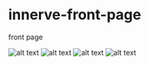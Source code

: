 # innerve-front-page
front page

![alt text](https://user-images.githubusercontent.com/20817990/97350164-6b67a080-18b6-11eb-966a-04766616d6db.png)
![alt text](https://user-images.githubusercontent.com/20817990/97350167-6c98cd80-18b6-11eb-8221-8969fe02d358.png)
![alt text](https://user-images.githubusercontent.com/20817990/97350170-6d316400-18b6-11eb-9184-cc3116122884.png)
![alt text](https://user-images.githubusercontent.com/20817990/97350176-6e629100-18b6-11eb-96a7-22f80de7ea30.png)
